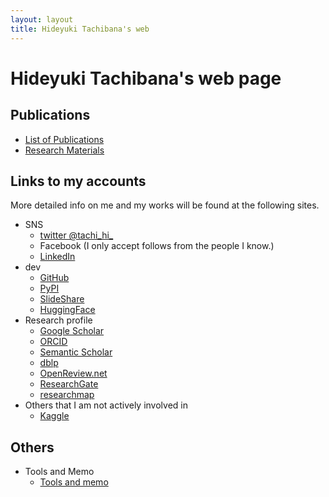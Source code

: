 ```yaml
---
layout: layout
title: Hideyuki Tachibana's web
---
```



# Hideyuki Tachibana's web page

## Publications

- [List of Publications](publications.html)
- [Research Materials](https://tachi-hi.github.io/research)

## Links to my accounts
More detailed info on me and my works will be found at the following sites.

+ SNS
   + [twitter @tachi_hi_](https://twitter.com/tachi_hi_)
   + Facebook (I only accept follows from the people I know.)
   + [LinkedIn](https://jp.linkedin.com/in/hideyuki-tachibana-5a513451)
+ dev
   + [GitHub](https://github.com/tachi-hi)
   + [PyPI](https://pypi.org/user/tachi-hi)
   + [SlideShare](https://www.slideshare.net/HideyukiTachibana)
   + [HuggingFace](https://huggingface.co/tachi-hi)
+ Research profile
   + [Google Scholar](https://scholar.google.co.jp/citations?user=wAXtttwAAAAJ)
   + [ORCID](https://orcid.org/0000-0001-5162-1294)
   + [Semantic Scholar](https://www.semanticscholar.org/author/Hideyuki-Tachibana/29876981)
   + [dblp](https://dblp.org/pid/20/8053.html)
   + [OpenReview.net](https://openreview.net/profile?id=~Hideyuki_Tachibana1)
   + [ResearchGate](https://www.researchgate.net/profile/Hideyuki_Tachibana)
   + [researchmap](https://researchmap.jp/tachi-hi/)
+ Others that I am not actively involved in
   + [Kaggle](https://www.kaggle.com/tachihi)

## Others

+ Tools and Memo
    + [Tools and memo](tools.html)
